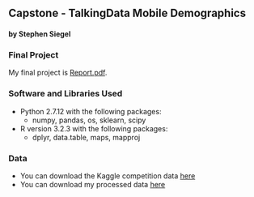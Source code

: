 ## Capstone - TalkingData Mobile Demographics
#### by Stephen Siegel

### Final Project

My final project is [Report.pdf](./analysis/Report.pdf).

### Software and Libraries Used

- Python 2.7.12 with the following packages:
	- numpy, pandas, os, sklearn, scipy
- R version 3.2.3 with the following packages:
	- dplyr, data.table, maps, mapproj
	
### Data

- You can download the Kaggle competition data [here](https://www.kaggle.com/c/talkingdata-mobile-user-demographics/data)
- You can download my processed data [here](https://drive.google.com/open?id=0B9H7Uv9JGTQYXy02c1JWREdiZEU)